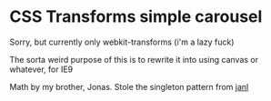 CSS Transforms simple carousel
======

Sorry, but currently only webkit-transforms (i'm a lazy fuck)

The sorta weird purpose of this is to rewrite it into using canvas or whatever, for IE9

Math by my brother, Jonas. Stole the singleton pattern from [janl](https://github.com/janl/mustache.js/blob/master/mustache.js)